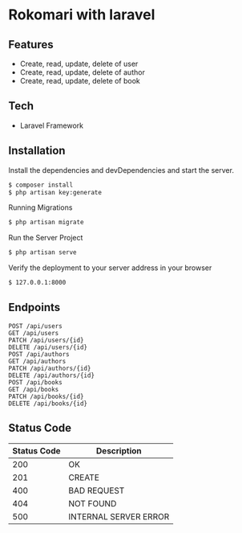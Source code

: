 # Rokomari with laravel

## Features
- Create, read, update, delete of user
- Create, read, update, delete of author 
- Create, read, update, delete of book 

## Tech
- Laravel Framework

## Installation
Install the dependencies and devDependencies and start the server.
```sh
$ composer install
$ php artisan key:generate
```
Running Migrations
```sh
$ php artisan migrate
```
Run the Server Project
```sh
$ php artisan serve
```
Verify the deployment to your server address in your browser
```sh
$ 127.0.0.1:8000
```

## Endpoints
```http
POST /api/users 
GET /api/users
PATCH /api/users/{id}
DELETE /api/users/{id}
POST /api/authors
GET /api/authors
PATCH /api/authors/{id}
DELETE /api/authors/{id}
POST /api/books
GET /api/books
PATCH /api/books/{id}
DELETE /api/books/{id}
```
## Status Code
| Status Code | Description |
| ------ | ------ |
| 200  | OK |
| 201 | CREATE |
| 400 | BAD REQUEST |
| 404 | NOT FOUND |
| 500 | INTERNAL SERVER ERROR |